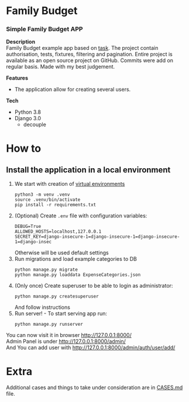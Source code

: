 # Family Budget
### Simple Family Budget APP
**Description**  
Family Budget example app based on [task](TASKS.md).
The project contain authorisation, tests, fixtures, filtering and pagination.
Entire project is available as an open source project on GitHub.
Commits were add on regular basis. Made with my best judgement.

**Features**
- The application allow for creating several users. 

**Tech**
- Python 3.8
- Django 3.0
    - decouple

# How to
## **Install the application in a local environment**
1. We start with creation of [virtual environments](https://docs.python.org/3/library/venv.html)
    ```
    python3 -m venv .venv
    source .venv/bin/activate
    pip install -r requirements.txt
    ```
2. (Optional) Create `.env` file with configuration variables:
    ```text
    DEBUG=True
    ALLOWED_HOSTS=localhost,127.0.0.1
    SECRET_KEY=django-insecure-1=django-insecure-1=django-insecure-1=django-insec
    ```
    Otherwise will be used default settings
3. Run migrations and load example categories to DB
    ```
    python manage.py migrate
    python manage.py loaddata ExpenseCategories.json
    ```
4. (Only once) Create superuser to be able to login as administrator:
    ``` 
    python manage.py createsuperuser
    ```
    And follow instructions
5. Run server! - To start serving app run:
    ``` 
    python manage.py runserver
    ```
You can now visit it in browser http://127.0.0.1:8000/  
Admin Panel is under http://127.0.0.1:8000/admin/  
And You can add user with http://127.0.0.1:8000/admin/auth/user/add/  

# Extra
Additional cases and things to take under consideration are in [CASES.md](CASES.md) file.
